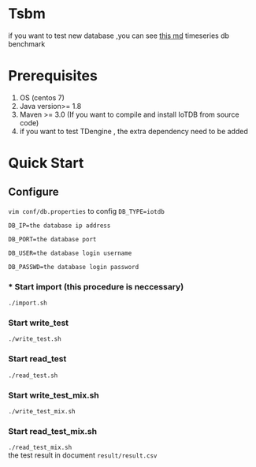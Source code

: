 # Tsbm

if you want to test new database ,you can see [this md](/doc/development.md)
timeseries db benchmark 

# Prerequisites

1. OS (centos 7)
2. Java version>= 1.8
3. Maven >= 3.0 (If you want to compile and install IoTDB from source code)
4. if you want to test TDengine , the extra dependency need to be added

# Quick Start

## Configure 
```vim conf/db.properties``` 
to config
```DB_TYPE=iotdb``` 

```DB_IP=the database ip address``` 

```DB_PORT=the database port```  

```DB_USER=the database login username ``` 

```DB_PASSWD=the database login password ``` 

### * Start import (this procedure is neccessary)
```./import.sh``` 
### Start write_test
```./write_test.sh``` 
### Start read_test
```./read_test.sh``` 
### Start write_test_mix.sh
```./write_test_mix.sh``` 
### Start read_test_mix.sh
```./read_test_mix.sh```    
the test result in document ```result/result.csv ```
